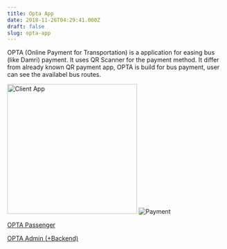 ```yaml
---
title: Opta App
date: 2018-11-26T04:29:41.000Z
draft: false
slug: opta-app
---
```


OPTA (Online Payment for Transportation) is a application for easing bus (like Damri) payment.
It uses QR Scanner for the payment method. It differ from already known QR payment app, OPTA is build for bus payment, user can see the availabel bus routes.

<img src="https://raw.githubusercontent.com/miun173/photos/master/opta-app/opta-penumpang.gif" alt="Client App" style="width:300px; margin: auto">

<img src="https://raw.githubusercontent.com/miun173/photos/master/opta-app/opta-bayar-bus.gif" alt="Payment" style="margin: auto;">

[OPTA Passenger](https://github.com/fahmifan/opta-fe)

[OPTA Admin (+Backend)](https://github.com/IbnuAhsani/OPTA-Backend)


